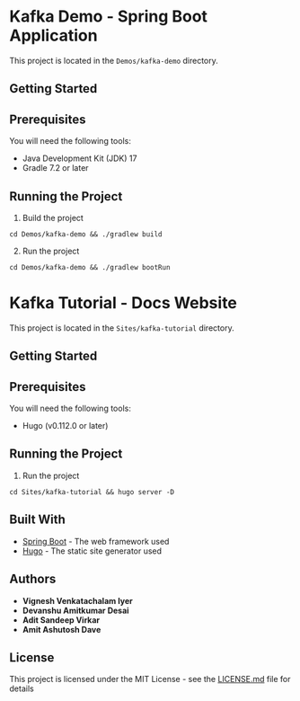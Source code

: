 # Kafka Demo - Spring Boot Application

This project is located in the `Demos/kafka-demo` directory.

## Getting Started

## Prerequisites

You will need the following tools:

- Java Development Kit (JDK) 17
- Gradle 7.2 or later

## Running the Project

1. Build the project

`cd Demos/kafka-demo && ./gradlew build`

2. Run the project

`cd Demos/kafka-demo && ./gradlew bootRun`

# Kafka Tutorial - Docs Website

This project is located in the `Sites/kafka-tutorial` directory.

## Getting Started

## Prerequisites

You will need the following tools:

- Hugo (v0.112.0 or later)


## Running the Project

1. Run the project

`cd Sites/kafka-tutorial && hugo server -D`

## Built With

* [Spring Boot](https://spring.io/projects/spring-boot) - The web framework used
* [Hugo](https://gohugo.io/) - The static site generator used

## Authors

* **Vignesh Venkatachalam Iyer**
* **Devanshu Amitkumar Desai**
* **Adit Sandeep Virkar**
* **Amit Ashutosh Dave**

## License

This project is licensed under the MIT License - see the [LICENSE.md](LICENSE.md) file for details
